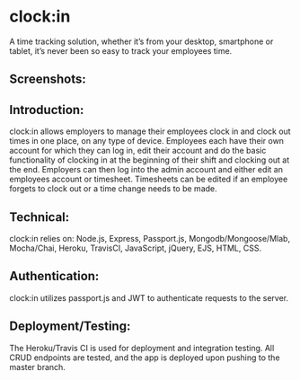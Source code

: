 # clock:in

A time tracking solution, whether it’s from your desktop, smartphone or tablet, it’s never been so easy to track your employees time.

## Screenshots:

<!-- Home/Search Panel

![alt text](https://raw.githubusercontent.com/colleensaltarelli/mixology.io/master/images/home-search-panel.png "home search panel")

Results Panel

![alt text](https://raw.githubusercontent.com/colleensaltarelli/mixology.io/master/images/results-panel.png "results panel")

No Results Panel

![alt text](https://raw.githubusercontent.com/colleensaltarelli/mixology.io/master/images/no-results-panel.png "no results panel") -->


## Introduction:

clock:in allows employers to manage their employees clock in and clock out times in one place, on any type of device. Employees each have their own account for which they can log in, edit their account and do the basic functionality of clocking in at the beginning of their shift and clocking out at the end.  Employers can then log into the admin account and either edit an employees account or timesheet.  Timesheets can be edited if an employee forgets to clock out or a time change needs to be made.

## Technical: 

clock:in relies on:
Node.js, 
Express, 
Passport.js, 
Mongodb/Mongoose/Mlab, 
Mocha/Chai,
Heroku,
TravisCI,
JavaScript, 
jQuery, 
EJS,
HTML, 
CSS. 

## Authentication:
clock:in utilizes passport.js and JWT to authenticate requests to the server.

## Deployment/Testing:
The Heroku/Travis CI is used for deployment and integration testing. All CRUD endpoints are tested, and the app is deployed upon pushing to the master branch.